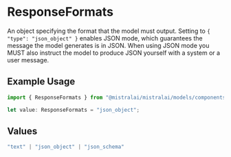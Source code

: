 # ResponseFormats

An object specifying the format that the model must output. Setting to `{ "type": "json_object" }` enables JSON mode, which guarantees the message the model generates is in JSON. When using JSON mode you MUST also instruct the model to produce JSON yourself with a system or a user message.

## Example Usage

```typescript
import { ResponseFormats } from "@mistralai/mistralai/models/components";

let value: ResponseFormats = "json_object";
```

## Values

```typescript
"text" | "json_object" | "json_schema"
```